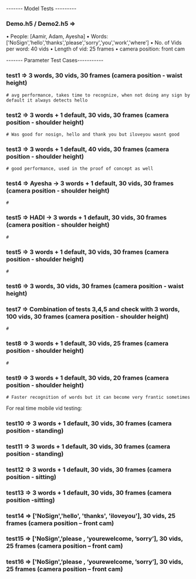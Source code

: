 ------- Model Tests ---------

### Demo.h5 / Demo2.h5 => 
•	People: [Aamir, Adam, Ayesha]
•	Words: ['NoSign','hello','thanks','please','sorry','you','work','where'] 
•	No. of Vids per word: 40 vids
•	Length of vid: 25 frames
•	camera position: front cam


------- Parameter Test Cases-----------
### test1 => 3 words, 30 vids, 30 frames (camera position - waist height)
    # avg performance, takes time to recognize, when not doing any sign by default it always detects hello
    
### test2 => 3 words + 1 default, 30 vids, 30 frames  (camera position - shoulder height)
    # Was good for nosign, hello and thank you but iloveyou wasnt good

### test3 => 3 words + 1 default, 40 vids, 30 frames  (camera position - shoulder height)
    # good performance, used in the proof of concept as well

### test4 => Ayesha -> 3 words + 1 default, 30 vids, 30 frames (camera position - shoulder height)
    # 

### test5 => HADI -> 3 words + 1 default, 30 vids, 30 frames (camera position - shoulder height)
    # 

### test5 => 3 words + 1 default, 30 vids, 30 frames  (camera position - shoulder height)
    # 

### test6 => 3 words, 30 vids, 30 frames  (camera position - waist height)

### test7 => Combination of tests 3,4,5 and check with 3 words, 100 vids, 30 frames  (camera position - shoulder height)
    #
### test8 => 3 words + 1 default, 30 vids, 25 frames  (camera position - shoulder height)
    # 
### test9 => 3 words + 1 default, 30 vids, 20 frames  (camera position - shoulder height)
    # Faster recognition of words but it can become very frantic sometimes

For real time mobile vid testing:
### test10 => 3 words + 1 default, 30 vids, 30 frames  (camera position - standing)
### test11 => 3 words + 1 default, 30 vids, 30 frames  (camera position - standing) 
### test12 => 3 words + 1 default, 30 vids, 30 frames  (camera position - sitting)
### test13 => 3 words + 1 default, 30 vids, 30 frames  (camera position -sitting)

### test14 => ['NoSign','hello', 'thanks', 'iloveyou'], 30 vids, 25 frames  (camera position – front cam)
###  test15 => ['NoSign',’please , ‘yourewelcome, ’sorry’], 30 vids, 25 frames  (camera position – front cam)
###  test16 => ['NoSign',’please , ‘yourewelcome, ’sorry’], 30 vids, 25 frames  (camera position – front cam)



